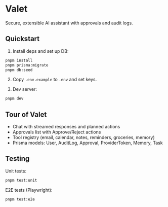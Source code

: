 # Valet

Secure, extensible AI assistant with approvals and audit logs.

## Quickstart

1) Install deps and set up DB:
```bash
pnpm install
pnpm prisma:migrate
pnpm db:seed
```

2) Copy `.env.example` to `.env` and set keys.

3) Dev server:
```bash
pnpm dev
```

## Tour of Valet

- Chat with streamed responses and planned actions
- Approvals list with Approve/Reject actions
- Tool registry (email, calendar, notes, reminders, groceries, memory)
- Prisma models: User, AuditLog, Approval, ProviderToken, Memory, Task

## Testing

Unit tests:
```bash
pnpm test:unit
```

E2E tests (Playwright):
```bash
pnpm test:e2e
```

